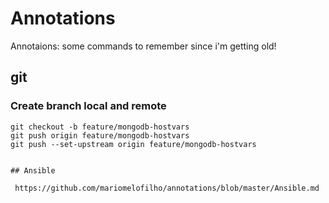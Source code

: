 # Annotations
Annotaions: some commands to remember since i'm getting old!


## git

### Create branch local and remote
```
git checkout -b feature/mongodb-hostvars
git push origin feature/mongodb-hostvars
git push --set-upstream origin feature/mongodb-hostvars


## Ansible

 https://github.com/mariomelofilho/annotations/blob/master/Ansible.md
```
